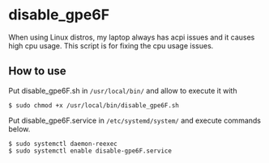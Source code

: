 # disable_gpe6F
When using Linux distros, my laptop always has acpi issues and it causes high cpu usage. This script is for fixing the cpu usage issues.

## How to use
Put disable_gpe6F.sh in `/usr/local/bin/` and allow to execute it with
```
$ sudo chmod +x /usr/local/bin/disable_gpe6F.sh
```

Put disable_gpe6F.service in `/etc/systemd/system/` and execute commands below.
```
$ sudo systemctl daemon-reexec
$ sudo systemctl enable disable-gpe6F.service
```

